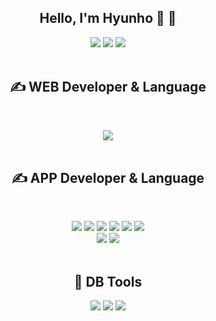 <div align="center">
  <h2>Hello, I'm Hyunho 👏 👏 </h2>
  
  <img src="https://img.shields.io/badge/GitHub-181717?style=flat-square&logo=GitHub&logoColor=white"/> <img src="https://img.shields.io/badge/Instagram-E4405F?style=flat-square&logo=Instagram&logoColor=white"/> <img src="https://img.shields.io/badge/Gmail-EA4335?style=flat-square&logo=Gmail&logoColor=white" /> <br><br>
</div>

<div align="center">
  <h2>   ✍️ WEB Developer & Language </h2><br>
  
  <img src="https://img.shields.io/badge/HTML5-E34F26?style=flat-square&logo=HTML5&logoColor=white" /> <br><br>
</div>

<div align="center">
  <h2>   ✍️ APP Developer & Language </h2><br>
  
  <img src="https://img.shields.io/badge/Android-3DDC84?style=flat-square&logo=Android&logoColor=white" />   <img src="https://img.shields.io/badge/Kotlin-7F52FF?style=flat-square&logo=Kotlin&logoColor=white" />   <img src="https://img.shields.io/badge/C-A8B9CC?style=flat-square&logo=C&logoColor=white" />   <img src="https://img.shields.io/badge/Flutter-02569B?style=flat-square&logo=Flutter&logoColor=white" />   <img src="https://img.shields.io/badge/Dart-0175C2?style=flat-square&logo=Dart&logoColor=white" /> <img src="https://img.shields.io/badge/ReactiveX-B7178C?style=flat-square&logo=ReactiveX&logoColor=white" /><br>
  <img src="https://img.shields.io/badge/Swift-F05138?style=flat-square&logo=Swift&logoColor=white" />   <img src="https://img.shields.io/badge/Jetpack Compose-3DDC84?style=flat-square&logo=Jetpack Compose&logoColor=white" /> <br><br>
  
  <h2> 💪 DB Tools </h2><b2>
  
  <img src="https://img.shields.io/badge/Firebase-FFCA28?style=flat-square&logo=Firebase&logoColor=white" />   <img src="https://img.shields.io/badge/Oracle-F80000?style=flat-square&logo=Oracle&logoColor=white" />   <img src="https://img.shields.io/badge/MariaDB-003545?style=flat-square&logo=MariaDB&logoColor=white" />
</div>
